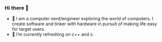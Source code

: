 ### Hi there 👋

<!--
**Aahrizz/Aahrizz** is a ✨ _special_ ✨ repository because its `README.md` (this file) appears on your GitHub profile.-->

- 🔭 I am a computer nerd/engineer exploring the world of computers. I create software and tinker with hardware in pursuit of making life easy for target users.
- 🌱 I’m currently refreshing on c++ and c.

